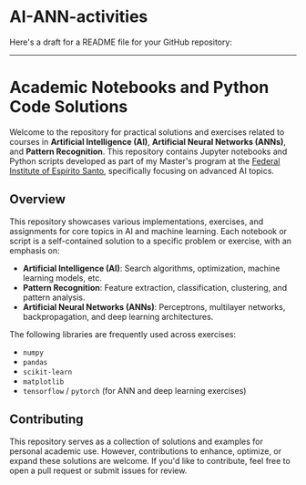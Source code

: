 # AI-ANN-activities

Here's a draft for a README file for your GitHub repository:

---

# Academic Notebooks and Python Code Solutions

Welcome to the repository for practical solutions and exercises related to courses in **Artificial Intelligence (AI)**, **Artificial Neural Networks (ANNs)**, and **Pattern Recognition**. This repository contains Jupyter notebooks and Python scripts developed as part of my Master's program at the [Federal Institute of Espírito Santo](https://www.ifes.edu.br/), specifically focusing on advanced AI topics.

## Overview

This repository showcases various implementations, exercises, and assignments for core topics in AI and machine learning. Each notebook or script is a self-contained solution to a specific problem or exercise, with an emphasis on:

- **Artificial Intelligence (AI)**: Search algorithms, optimization, machine learning models, etc.
- **Pattern Recognition**: Feature extraction, classification, clustering, and pattern analysis.
- **Artificial Neural Networks (ANNs)**: Perceptrons, multilayer networks, backpropagation, and deep learning architectures.

The following libraries are frequently used across exercises:
- `numpy`
- `pandas`
- `scikit-learn`
- `matplotlib`
- `tensorflow` / `pytorch` (for ANN and deep learning exercises)


## Contributing

This repository serves as a collection of solutions and examples for personal academic use. However, contributions to enhance, optimize, or expand these solutions are welcome. If you'd like to contribute, feel free to open a pull request or submit issues for review.
